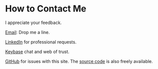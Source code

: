 # How to Contact Me

I appreciate your feedback.

[Email](mailto:feedback@bosabosa.org): Drop me a line.

[LinkedIn](https://www.linkedin.com/in/bosabosa/) for professional requests.

[Keybase](https://keybase.io/omgthedds) chat and web of trust.

[GitHub](https://github.com/dds) for issues with this site. The [source code](https://github.com/dds/bosabosa.org) is also freely available.
